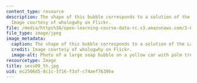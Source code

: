 ```yaml
---
content_type: resource
description: The shape of this bubble corresponds to a solution of the Lagrange equations.
  Image courtesy of whologwhy on Flickr.
file: /media/https%3A/open-learning-course-data-rc.s3.amazonaws.com/2-003sc-engineering-dynamics-fall-2011/ec2506d58c1c3716f3afc74aef7639ba_sess09_th.jpg
file_type: image/jpeg
image_metadata:
  caption: The shape of this bubble corresponds to a solution of the Lagrange equations.
  credit: Image courtesy of whologwhy on Flickr.
  image-alt: Photo of a large soap bubble on a yellow car with palm trees in the background.
resourcetype: Image
title: sess09_th.jpg
uid: ec2506d5-8c1c-3716-f3af-c74aef7639ba
---
```

